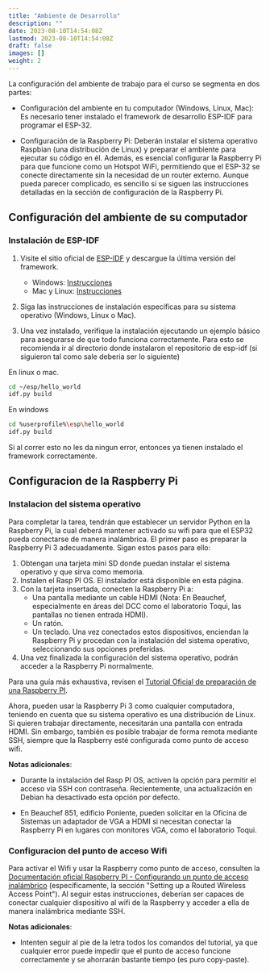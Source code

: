 ```yaml
---
title: "Ambiente de Desarrollo"
description: ""
date: 2023-08-10T14:54:08Z
lastmod: 2023-08-10T14:54:08Z
draft: false
images: []
weight: 2
---
```




La configuración del ambiente de trabajo para el curso se segmenta en dos partes:

- Configuración del ambiente en tu computador (Windows, Linux, Mac): Es necesario tener instalado el framework de desarrollo ESP-IDF para programar el ESP-32.

- Configuración de la Raspberry Pi: Deberán instalar el sistema operativo Raspbian (una distribución de Linux) y preparar el ambiente para ejecutar su código en él. Además, es esencial configurar la Raspberry Pi para que funcione como un Hotspot WiFi, permitiendo que el ESP-32 se conecte directamente sin la necesidad de un router externo. Aunque pueda parecer complicado, es sencillo si se siguen las instrucciones detalladas en la sección de configuración de la Raspberry Pi.


## Configuración del ambiente de su computador

### Instalación de ESP-IDF

1. Visite el sitio oficial de [ESP-IDF](https://docs.espressif.com/projects/esp-idf/en/latest/esp32/get-started/) y descargue la última versión del framework.

    - Windows: [Instrucciones](https://docs.espressif.com/projects/esp-idf/en/latest/esp32/get-started/windows-setup.html)
    - Mac y Linux: [Instrucciones](https://docs.espressif.com/projects/esp-idf/en/latest/esp32/get-started/linux-macos-setup.html)

2. Siga las instrucciones de instalación específicas para su sistema operativo (Windows, Linux o Mac).

3. Una vez instalado, verifique la instalación ejecutando un ejemplo básico para asegurarse de que todo funciona correctamente. Para esto se recomienda ir al directorio donde instalaron el repositorio de esp-idf (si siguieron tal como sale deberia ser lo siguiente)


En linux o mac.
```bash
cd ~/esp/hello_world
idf.py build
```

En windows
```bash
cd %userprofile%\esp\hello_world
idf.py build
```


Si al correr esto no les da ningun error, entonces ya tienen instalado el framework correctamente.


## Configuracion de la Raspberry Pi

### Instalacion del sistema operativo
Para completar la tarea, tendrán que establecer un servidor Python en la Raspberry Pi, la cual deberá mantener activado su wifi para que el ESP32 pueda conectarse de manera inalámbrica. El primer paso es preparar la Raspberry Pi 3 adecuadamente. Sigan estos pasos para ello:

1. Obtengan una tarjeta mini SD donde puedan instalar el sistema operativo y que sirva como memoria.
2. Instalen el Rasp PI OS. El instalador está disponible en esta página.
3. Con la tarjeta insertada, conecten la Raspberry Pi a:
   - Una pantalla mediante un cable HDMI (Nota: En Beauchef, especialmente en áreas del DCC como el laboratorio Toqui, las pantallas no tienen entrada HDMI).
   - Un ratón.
   - Un teclado.
   Una vez conectados estos dispositivos, enciendan la Raspberry Pi y procedan con la instalación del sistema operativo, seleccionando sus opciones preferidas.
4. Una vez finalizada la configuración del sistema operativo, podrán acceder a la Raspberry Pi normalmente.

Para una guía más exhaustiva, revisen el [Tutorial Oficial de preparación de una Raspberry PI](#).

Ahora, pueden usar la Raspberry Pi 3 como cualquier computadora, teniendo en cuenta que su sistema operativo es una distribución de Linux. Si quieren trabajar directamente, necesitarán una pantalla con entrada HDMI. Sin embargo, también es posible trabajar de forma remota mediante SSH, siempre que la Raspberry esté configurada como punto de acceso wifi.

**Notas adicionales**:
- Durante la instalación del Rasp PI OS, activen la opción para permitir el acceso vía SSH con contraseña. Recientemente, una actualización en Debian ha desactivado esta opción por defecto.

- En Beauchef 851, edificio Poniente, pueden solicitar en la Oficina de Sistemas un adaptador de VGA a HDMI si necesitan conectar la Raspberry Pi en lugares con monitores VGA, como el laboratorio Toqui.

### Configuracion del punto de acceso Wifi

Para activar el Wifi y usar la Raspberry como punto de acceso, consulten la [Documentación oficial Raspberry PI - Configurando un punto de acceso inalámbrico](https://www.raspberrypi.com/documentation/computers/configuration.html#setting-up-a-routed-wireless-access-point) (específicamente, la sección "Setting up a Routed Wireless Access Point"). Al seguir estas instrucciones, deberían ser capaces de conectar cualquier dispositivo al wifi de la Raspberry y acceder a ella de manera inalámbrica mediante SSH.

**Notas adicionales**:
- Intenten seguir al pie de la letra todos los comandos del tutorial, ya que cualquier error puede impedir que el punto de acceso funcione correctamente y se ahorrarán bastante tiempo (es puro copy-paste).


